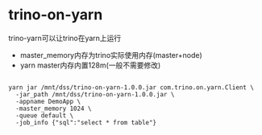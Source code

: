 # trino-on-yarn

trino-yarn可以让trino在yarn上运行

* master_memory内存为trino实际使用内存(master+node)
* yarn master内存内置128m(一般不需要修改)

```shell

yarn jar /mnt/dss/trino-on-yarn-1.0.0.jar com.trino.on.yarn.Client \
  -jar_path /mnt/dss/trino-on-yarn-1.0.0.jar \
  -appname DemoApp \
  -master_memory 1024 \
  -queue default \
  -job_info {"sql":"select * from table"}
```
